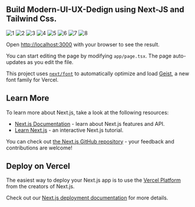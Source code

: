 

## Build Modern-UI-UX-Dedign using Next-JS and Tailwind Css.

![1](https://github.com/user-attachments/assets/f72954ee-4738-46e1-9802-c54f2795f4c0)
![2](https://github.com/user-attachments/assets/0527c490-054d-441d-948f-15c451d4a35b)
![3](https://github.com/user-attachments/assets/911a6f84-0a01-4806-b034-c6d0e709cd30)
![4](https://github.com/user-attachments/assets/6805c0b2-4cd4-426c-84d3-a30a90d487f0)
![5](https://github.com/user-attachments/assets/818ac568-910a-4504-b2c8-fe5adbae9008)
![6](https://github.com/user-attachments/assets/d763dcfc-4586-478e-9cdf-d536b228fdd3)
![7](https://github.com/user-attachments/assets/cdd20679-8d65-459d-b6e2-174d487dd5a1)
![8](https://github.com/user-attachments/assets/590ce530-2f3b-4e9f-8c4c-0789279ae78a)



Open [http://localhost:3000](http://localhost:3000) with your browser to see the result.

You can start editing the page by modifying `app/page.tsx`. The page auto-updates as you edit the file.

This project uses [`next/font`](https://nextjs.org/docs/app/building-your-application/optimizing/fonts) to automatically optimize and load [Geist](https://vercel.com/font), a new font family for Vercel.

## Learn More

To learn more about Next.js, take a look at the following resources:

- [Next.js Documentation](https://nextjs.org/docs) - learn about Next.js features and API.
- [Learn Next.js](https://nextjs.org/learn) - an interactive Next.js tutorial.

You can check out [the Next.js GitHub repository](https://github.com/vercel/next.js) - your feedback and contributions are welcome!

## Deploy on Vercel

The easiest way to deploy your Next.js app is to use the [Vercel Platform](https://vercel.com/new?utm_medium=default-template&filter=next.js&utm_source=create-next-app&utm_campaign=create-next-app-readme) from the creators of Next.js.

Check out our [Next.js deployment documentation](https://nextjs.org/docs/app/building-your-application/deploying) for more details.
